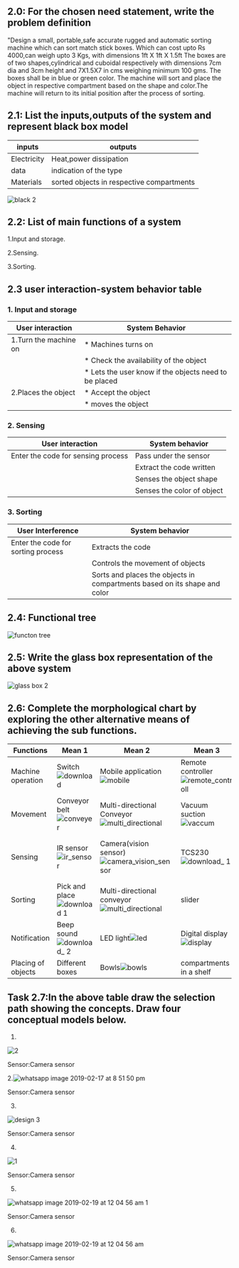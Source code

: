 ## 2.0: For the chosen need statement, write the problem definition

"Design a small, portable,safe  accurate rugged and automatic sorting machine which can sort match stick boxes. Which can cost upto Rs 4000,can weigh upto 3 Kgs, with dimensions 1ft X 1ft X 1.5ft
The boxes are of two shapes,cylindrical and cuboidal respectively with dimensions 7cm dia and 3cm height and 7X1.5X7 in cms weighing minimum 100 gms. The boxes shall be in blue or green color. The machine will sort and place the object in respective compartment based on the shape and color.The machine will return to its initial position after the process of sorting.

## 2.1: List the inputs,outputs of the system and represent black box model

|inputs|outputs|
|--|--|
|Electricity|Heat,power dissipation|
|data|indication of the type|
|Materials|sorted objects in respective compartments|

![black 2](https://user-images.githubusercontent.com/47111026/52911926-4f81be00-32d0-11e9-9e50-6ae55a4a5d4a.png)

## 2.2: List of main functions of a system

1.Input and storage.

2.Sensing.

3.Sorting.

## 2.3 user interaction-system behavior table

### 1. Input and storage 

|User interaction |System Behavior|
|-|-|
|1.Turn the machine on|* Machines turns on|
||* Check the availability of the object|
||* Lets the user know if the objects need to be placed|
|2.Places the object|* Accept the object|
||* moves the object|

### 2. Sensing 

|User interaction|System behavior|
|-|-|
|Enter the code for sensing process| Pass under the sensor |
||Extract the code written|
||Senses the object shape|
||Senses the color of object|

### 3. Sorting

|User Interference|System behavior|
|-|-|
|Enter the code for sorting process|Extracts the code|
||Controls the movement of objects|
||Sorts and places the objects in compartments based on its shape and color|

## 2.4: Functional tree

![functon tree](https://user-images.githubusercontent.com/47111026/52916152-0cd8d980-3302-11e9-92f9-f6ba83051ac0.png)


## 2.5: Write the glass box representation of the above system 

![glass box 2](https://user-images.githubusercontent.com/47111026/52916170-33971000-3302-11e9-8bf5-5b34c6d87a93.png)

## 2.6: Complete the morphological chart by exploring the other alternative means of achieving the sub functions.

|Functions|Mean 1|Mean 2| Mean 3| Mean 4|
|-|-|-|-|-|
|Machine operation|Switch![download](https://user-images.githubusercontent.com/47111026/52984278-b7412180-3414-11e9-8bf3-05bf000473c7.JPG)|Mobile application![mobile](https://user-images.githubusercontent.com/47111026/52984535-e4420400-3415-11e9-89cc-9aea90b979c9.JPG)|Remote controller![remote_controll](https://user-images.githubusercontent.com/47111026/52984573-0f2c5800-3416-11e9-9ddb-7b3a941dbba9.JPG)|WiFi/Bluetooth![wifi](https://user-images.githubusercontent.com/47111026/52984632-4b5fb880-3416-11e9-925c-a18080fa9cec.JPG)|
|Movement|Conveyor belt![conveyer](https://user-images.githubusercontent.com/47111026/52984182-616c7980-3414-11e9-94ee-cd58ba125168.jpg)|Multi-directional Conveyor![multi_directional](https://user-images.githubusercontent.com/47111026/52984554-f91e9780-3415-11e9-93d7-1027a3662811.JPG)|Vacuum suction ![vaccum](https://user-images.githubusercontent.com/47111026/52984597-28350900-3416-11e9-8d7b-f2139459e65e.JPG)|pick and placing![download 1](https://user-images.githubusercontent.com/47111026/52984843-291a6a80-3417-11e9-8dda-3ff7e9d39d87.JPG)|
|Sensing|IR sensor![ir_sensor](https://user-images.githubusercontent.com/47111026/52984489-bb217380-3415-11e9-83d6-7c5a092f6e4e.JPG)|Camera(vision sensor)![camera_vision_sensor](https://user-images.githubusercontent.com/47111026/52984414-5534ec00-3415-11e9-81ea-ca8ee60a1023.JPG)|TCS230![download_ 1](https://user-images.githubusercontent.com/47111026/52984435-6f6eca00-3415-11e9-9f45-a7242c8807f3.JPG)|RGB LED/CdS photocell/FBG shape sensor![download_ 1 1](https://user-images.githubusercontent.com/47111026/52984948-ad6ced80-3417-11e9-9799-6be69f78a05e.JPG)|
|Sorting|Pick and place![download 1](https://user-images.githubusercontent.com/47111026/52984843-291a6a80-3417-11e9-8dda-3ff7e9d39d87.JPG)|Multi-directional conveyor![multi_directional](https://user-images.githubusercontent.com/47111026/52984554-f91e9780-3415-11e9-93d7-1027a3662811.JPG)|slider|Vacuuum suction![vaccum](https://user-images.githubusercontent.com/47111026/52984597-28350900-3416-11e9-8d7b-f2139459e65e.JPG)|
|Notification|Beep sound![download_ 2](https://user-images.githubusercontent.com/47111026/52984475-a04eff00-3415-11e9-9dbf-98d533f1130b.JPG)|LED light![led](https://user-images.githubusercontent.com/47111026/52984505-ce344380-3415-11e9-9c2a-e49fe794995e.JPG)|Digital display![display](https://user-images.githubusercontent.com/47111026/52984368-19018b80-3415-11e9-9a54-f13aaf6a18ab.JPG)|vibration![vibrator](https://user-images.githubusercontent.com/47111026/52984892-67b02500-3417-11e9-9d1f-b6e8e01a7b2c.JPG)|
|Placing of objects|Different boxes|Bowls![bowls](https://user-images.githubusercontent.com/47111026/52984390-39314a80-3415-11e9-8188-1b3933e4998d.JPG)|compartments in a shelf|

## Task 2.7:In the above table draw the selection path showing the concepts. Draw four conceptual models below.

1.

![2](https://user-images.githubusercontent.com/47111026/52983984-78f73280-3413-11e9-9617-14f06ef7d69f.PNG)

Sensor:Camera sensor


2.![whatsapp image 2019-02-17 at 8 51 50 pm](https://user-images.githubusercontent.com/47111026/52916245-f2533000-3302-11e9-9c5f-88ead0457d8a.jpeg)

Sensor:Camera sensor

3. 
![design 3](https://user-images.githubusercontent.com/47111026/53631212-0a4a7e00-3c38-11e9-8814-40b4399782ad.PNG)


Sensor:Camera sensor

4.

![1](https://user-images.githubusercontent.com/47111026/52983916-359cc400-3413-11e9-882d-cdd88c561edb.PNG)

Sensor:Camera sensor

5.
![whatsapp image 2019-02-19 at 12 04 56 am 1](https://user-images.githubusercontent.com/47111026/52971174-834a0a00-33dc-11e9-9769-67c9433f7238.jpg)

Sensor:Camera sensor

6.
![whatsapp image 2019-02-19 at 12 04 56 am](https://user-images.githubusercontent.com/47111026/52971231-b096b800-33dc-11e9-93a1-e6b33c6665be.jpeg)

Sensor:Camera sensor

